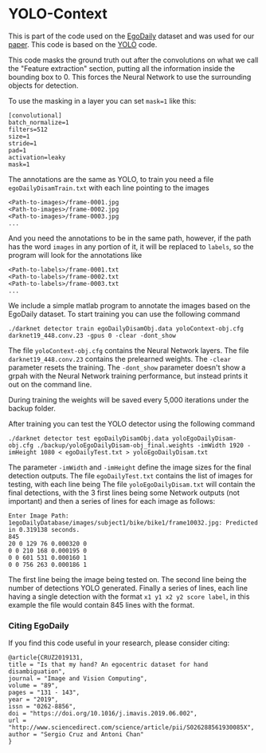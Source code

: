 # YOLO-Context
This is part of the code used on the [EgoDaily](https://github.com/sercruzg/EgoDaily) dataset and was used for our [paper](https://doi.org/10.1016/j.imavis.2019.06.002). This code is based on the [YOLO](https://github.com/pjreddie/darknet) code.

This code masks the ground truth out after the convolutions on what we call the "Feature extraction" section, putting all the information inside the bounding box to 0. This forces the Neural Network to use the surrounding objects for detection.

To use the masking in a layer you can set ``mask=1`` like this:

```
[convolutional]
batch_normalize=1
filters=512
size=1
stride=1
pad=1
activation=leaky
mask=1
```
The annotations are the same as YOLO, to train you need a file ``egoDailyDisamTrain.txt`` with each line pointing to the images 

```
<Path-to-images>/frame-0001.jpg
<Path-to-images>/frame-0002.jpg
<Path-to-images>/frame-0003.jpg
...
```

And you need the annotations to be in the same path, however, if the path has the word ``images`` in any portion of it, it will be replaced to ``labels``, so the program will look for the annotations like 

```
<Path-to-labels>/frame-0001.txt
<Path-to-labels>/frame-0002.txt
<Path-to-labels>/frame-0003.txt
...
```

We include a simple matlab program to annotate the images based on the EgoDaily dataset.
To start training you can use the following command

```
./darknet detector train egoDailyDisamObj.data yoloContext-obj.cfg darknet19_448.conv.23 -gpus 0 -clear -dont_show
```

The file ``yoloContext-obj.cfg`` contains the Neural Network layers. The file ``darknet19_448.conv.23`` contains the prelearned weights. The ``-clear`` parameter resets the training. The ``-dont_show`` parameter doesn't show a grpah with the Neural Network training performance, but instead prints it out on the command line. 

During training the weights will be saved every 5,000 iterations under the backup folder.

After training you can test the YOLO detector using the following command

```
./darknet detector test egoDailyDisamObj.data yoloEgoDailyDisam-obj.cfg ./backup/yoloEgoDailyDisam-obj_final.weights -imWidth 1920 -imHeight 1080 < egoDailyTest.txt > yoloEgoDailyDisam.txt
```

The parameter ``-imWidth`` and ``-imHeight`` define the image sizes for the final detection outputs. The file ``egoDailyTest.txt`` contains the list of images for testing, with each line being
The file ``yoloEgoDailyDisam.txt`` will contain the final detections, with the 3 first lines being some Network outputs (not important) and then a series of lines for each image as follows:

```
Enter Image Path: 1egoDailyDatabase/images/subject1/bike/bike1/frame10032.jpg: Predicted in 0.319138 seconds.
845
20 0 129 76 0.000320 0
0 0 210 168 0.000195 0
0 0 601 531 0.000160 1
0 0 756 263 0.000186 1
```

The first line being the image being tested on. The second line being the number of detections YOLO generated. Finally a series of lines, each line having a single detection with the format ``x1 y1 x2 y2 score label``, in this example the file would contain 845 lines with the format.

### Citing EgoDaily
If you find this code useful in your research, please consider citing:
```
@article{CRUZ2019131,
title = "Is that my hand? An egocentric dataset for hand disambiguation",
journal = "Image and Vision Computing",
volume = "89",
pages = "131 - 143",
year = "2019",
issn = "0262-8856",
doi = "https://doi.org/10.1016/j.imavis.2019.06.002",
url = "http://www.sciencedirect.com/science/article/pii/S026288561930085X",
author = "Sergio Cruz and Antoni Chan"
}
```